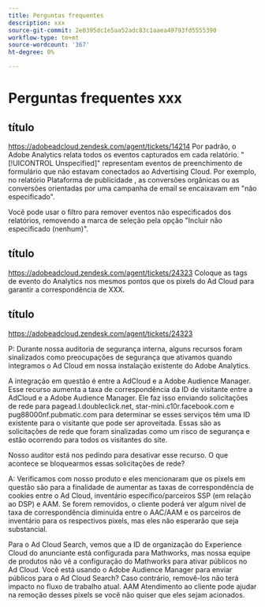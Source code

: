 ```yaml
---
title: Perguntas frequentes
description: xxx
source-git-commit: 2e0395dc1e5aa52adc83c1aaea49793fd5555390
workflow-type: tm+mt
source-wordcount: '367'
ht-degree: 0%

---
```


# Perguntas frequentes xxx

## título

https://adobeadcloud.zendesk.com/agent/tickets/14214 Por padrão, o Adobe Analytics relata todos os eventos capturados em cada relatório. &quot;[!UICONTROL Unspecified]&quot; representam eventos de preenchimento de formulário que não estavam conectados ao Advertising Cloud. Por exemplo, no relatório Plataforma de publicidade , as conversões orgânicas ou as conversões orientadas por uma campanha de email se encaixavam em &quot;não especificado&quot;.

Você pode usar o filtro para remover eventos não especificados dos relatórios, removendo a marca de seleção pela opção &quot;Incluir não especificado (nenhum)&quot;. <!-- Not sure if this is in DSP or in Analytics Workspace -->

## título

https://adobeadcloud.zendesk.com/agent/tickets/24323 Coloque as tags de evento do Analytics nos mesmos pontos que os pixels do Ad Cloud para garantir a correspondência de XXX.

## título

https://adobeadcloud.zendesk.com/agent/tickets/24323

P: Durante nossa auditoria de segurança interna, alguns recursos foram sinalizados como preocupações de segurança que ativamos quando integramos o Ad Cloud em nossa instalação existente do Adobe Analytics.

A integração em questão é entre a AdCloud e a Adobe Audience Manager. Esse recurso aumenta a taxa de correspondência da ID de visitante entre a AdCloud e a Adobe Audience Manager. Ele faz isso enviando solicitações de rede para pagead.l.doubleclick.net, star-mini.c10r.facebook.com e pug88000nf.pubmatic.com para determinar se esses serviços têm uma ID existente para o visitante que pode ser aproveitada. Essas são as solicitações de rede que foram sinalizadas como um risco de segurança e estão ocorrendo para todos os visitantes do site.

Nosso auditor está nos pedindo para desativar esse recurso. O que acontece se bloquearmos essas solicitações de rede?

A: Verificamos com nosso produto e eles mencionaram que os pixels em questão são para a finalidade de aumentar as taxas de correspondência de cookies entre o Ad Cloud, inventário específico/parceiros SSP (em relação ao DSP) e AAM.  Se forem removidos, o cliente poderá ver algum nível de taxa de correspondência diminuída entre o AAC/AAM e os parceiros de inventário para os respectivos pixels, mas eles não esperarão que seja substancial.

Para o Ad Cloud Search, vemos que a ID de organização do Experience Cloud do anunciante está configurada para Mathworks, mas nossa equipe de produtos não vê a configuração do Mathworks para ativar públicos no Ad Cloud. Você está usando o Adobe Audience Manager para enviar públicos para o Ad Cloud Search? Caso contrário, removê-los não terá impacto no fluxo de trabalho atual. AAM Atendimento ao cliente pode ajudar na remoção desses pixels se você não quiser que eles sejam acionados.

